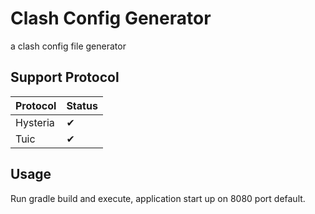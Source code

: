 # Clash Config Generator

a clash config file generator

## Support Protocol

| Protocol | Status |
|----------|--------|
| Hysteria | ✔      |
| Tuic     | ✔      |

## Usage

Run gradle build and execute, application start up on 8080 port default.